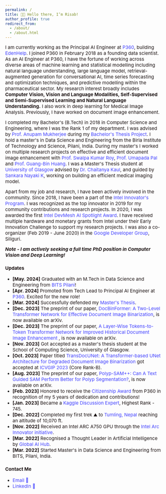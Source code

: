```yaml
---
permalink: /
title: 👋🏼 Hello there, I’m Risab!
author_profile: true
redirect_from: 
  - /about/
  - /about.html
---
```


<span style="font-size: 15px; color: #1B1212;">I am currently working as the Principal AI Engineer at <a href="https://www.p360.com/" style="text-decoration: none; color: #4040FF;">P360</a>, building <a href="https://www.p360.com/edenhelp/" style="text-decoration: none; color: #4040FF;">EdenHelp</a>. I joined P360 in February 2018 as a founding data scientist. As an AI Engineer at P360, I have the fortune of working across diverse areas of machine learning and statistical modelling including natural language understanding, large language model, retrieval-augmented generation for conversational AI, time series forecasting and optimization techniques, and predictive modelling within the pharmaceutical sector. My research interest broadly includes <strong>Computer Vision, Vision and Language Modalities, Self-Supervised and Semi-Supervised Learning and Natural Language Understanding.</strong> I also work in deep learning for Medical Image Analysis. Previously, I have worked on document image enhancement.

<span style="font-size: 15px; color: #1B1212;">I completed my Bachelor's (B.Tech) in 2018 in Computer Science and Engineering, where I was the Rank 1 of my department. I was advised by <a href="https://scholar.google.co.in/citations?user=pixVZ0oAAAAJ&hl=en" style="text-decoration: none; color: #4040FF;">Prof. Anupam Mukherjee</a> during my <a href="https://devmesh.intel.com/projects/self-driving-bot-on-intel-architecture#about-section" style="text-decoration: none; color: #4040FF;">Bachelor's Thesis Project</a>. I hold a master's in Data Science and Engineering from the Birla Institute of Technology and Science, Pilani, India. During my master's I worked on multiple research projects on effective and efficient document image enhancement with <a href="https://scholar.google.com/citations?user=1WVrFGwAAAAJ&hl=en" style="text-decoration: none; color: #4040FF;">Prof. Swalpa Kumar Roy</a>, <a href="https://scholar.google.com/citations?user=2_z_CogAAAAJ&hl=en" style="text-decoration: none; color: #4040FF;">Prof. Umapada Pal</a> and <a href="https://scholar.google.com.sg/citations?user=LhSqQCIAAAAJ&hl=en" style="text-decoration: none; color: #4040FF;">Prof. Guang-Bin Huang</a>. I was a Master's Thesis student at <a href="https://www.gla.ac.uk/" style="text-decoration: none; color: #4040FF;">University of Glasgow</a> advised by <a href="https://chaitanya-kaul.github.io/" style="text-decoration: none; color: #4040FF;">Dr. Chaitanya Kaul</a>, and guided by <a href="https://scholar.google.co.in/citations?user=kGLZ1kAAAAAJ&hl=en" style="text-decoration: none; color: #4040FF;">Sankara Nayaki K</a>, working on building an efficient medical imaging model.

<span style="font-size: 15px; color: #1B1212;">Apart from my job and research, I have been actively involved in the community. Since 2018, I have been a part of the <a href="https://devmesh.intel.com/users/risab-biswas" style="text-decoration: none; color: #4040FF;">Intel Innovator's Program</a>. I was recognized as the top innovator in 2019 for my community contributions and research projects. In 2020, I was awarded the first <a href="https://devmesh.intel.com/posts/638312/congrats-to-our-devmesh-spotlight-award-winners" style="text-decoration: none; color: #4040FF;">Intel DevMesh AI Spotlight Award</a>. I have received multiple hardware and monetary grants from Intel under their Early Innovation Challenge to support my research projects. I was also a co-organizer (Feb 2019 - June 2020) in the <a href="https://gdg.community.dev/gdg-siliguri/" style="text-decoration: none; color: #4040FF;">Google Developer Group</a>, Siliguri. 

<span style="font-size: 15px; color: #1B1212;"><strong><em>Note - I am actively seeking a full time PhD position in Computer Vision and Deep Learning!</em></strong></span>

### <span style="font-size: 15px; color: #1B1212;">Updates</span>
- <span style="font-size: 15px; color: #1B1212;">**[May. 2024]** Graduated with an M.Tech in Data Science and Engineering from <a href="https://www.bits-pilani.ac.in/" style="color: #4040FF; text-decoration: none;">BITS Pilani</a>!</span>
- <span style="font-size: 15px; color: #1B1212;">**[Apr. 2024]** Promoted from Tech Lead to Principal AI Engineer at <a href="https://www.p360.com/leadership/" style="color: #4040FF; text-decoration: none;">P360</a>. Excited for the new role!</span>
- <span style="font-size: 15px; color: #1B1212;">**[Mar. 2024]** Successfully defended my <a href="https://arxiv.org/pdf/2406.03173" style="color: #4040FF; text-decoration: none;">Master's Thesis</a>.</span>
- <span style="font-size: 15px; color: #1B1212;">**[Dec. 2023]** The preprint of our paper, <a href="https://arxiv.org/abs/2312.03568" style="color: #4040FF; text-decoration: none;">DocBinFormer: A Two-Level Transformer Network for Effective Document Image Binarization</a>, is now available on arXiv.</span>
- <span style="font-size: 15px; color: #1B1212;">**[Dec. 2023]** The preprint of our paper, <a href="https://arxiv.org/abs/2312.03946" style="color: #4040FF; text-decoration: none;">A Layer-Wise Tokens-to-Token Transformer Network for Improved Historical Document Image Enhancement
</a>, is now available on arXiv.</span>
- <span style="font-size: 15px; color: #1B1212;">**[Nov. 2023]** Got accepted as a master's thesis student at the School of Computing Science, University of Glasgow.</span>
- <span style="font-size: 15px; color: #1B1212;">**[Oct. 2023]** Paper titled <a href="https://dl.acm.org/doi/abs/10.1145/3627631.3627639" style="color: #4040FF; text-decoration: none;">TransDocUNet: A Transformer-based UNet Architecture for Degraded Document Image Binarization</a> got accepted at <a href="https://www.iitrpr.ac.in/ICVGIP/" style="color: #4040FF; text-decoration: none;">ICVGIP 2023</a> (Core Rank-B).</span>
- <span style="font-size: 15px; color: #1B1212;">**[Aug. 2023]** The preprint of our paper, <a href="https://arxiv.org/abs/2308.06623" style="color: #4040FF; text-decoration: none;">Polyp-SAM++: Can A Text Guided SAM Perform Better for Polyp Segmentation?</a>, is now available on arXiv.</span>
- <span style="font-size: 15px; color: #1B1212;">**[Feb. 2023]** Honored to receive the <a href="https://www.linkedin.com/posts/activity-7031705908409712641-huup?utm_source=share&utm_medium=member_desktop" style="color: #4040FF; text-decoration: none;">Citizenship Award</a> from P360 in recognition of my 5 years of dedication and contributions!</span>
- <span style="font-size: 15px; color: #1B1212;">**[Jan. 2023]** Became a <a href="https://www.kaggle.com/risabbiswas19" style="color: #4040FF; text-decoration: none;">Kaggle Discussion Expert</a>, Highest Rank - 745.</span>
- <span style="font-size: 15px; color: #1B1212;">**[Dec. 2022]** Completed my first trek ⛰️ to <a href="https://dooars.info/wp-content/uploads/photo-gallery/imported_from_media_libray/18_kanchenzonga_from_tumling.jpg?bwg=1554903620" style="color: #4040FF; text-decoration: none;">Tumling, Nepal</a> reaching an altitude of 10,070 ft.</span>
- <span style="font-size: 15px; color: #1B1212;">**[Nov. 2022]** Received an Intel ARC A750 GPU through the <a href="https://community.intel.com/t5/Blogs/Products-and-Solutions/Graphics/Apply-to-be-an-Intel-Arc-Innovator/post/1348540" style="color: #4040FF; text-decoration: none;">Intel Arc Innovator initiative</a>.</span>
- <span style="font-size: 15px; color: #1B1212;">**[Mar. 2022]** Recognised a Thought Leader in Artificial Intelligence by <a href="https://www.linkedin.com/posts/globalaihub_globalaihub-thoughtleader-ai-activity-6909830724439130112-_yog?utm_source=share&utm_medium=member_desktop" style="color: #4040FF; text-decoration: none;">Global AI Hub</a>.</span>
- <span style="font-size: 15px; color: #1B1212;">**[Mar. 2022]** Started Master's in Data Science and Engineering from BITS, Pilani, India.</span>

### <span style="font-size: 15px; color: #1B1212;">Contact Me</span>
- <span style="font-size: 15px; color: #1B1212;"><a href="mailto:risabbiswas19@gmail.com" style="color: #4040FF; text-decoration: none;">Email 📩</a></span>
- <span style="font-size: 15px; color: #1B1212;"><a href="https://www.linkedin.com/in/risab-biswas/" style="color: #4040FF; text-decoration: none;">LinkedIn 🙌</a></span>